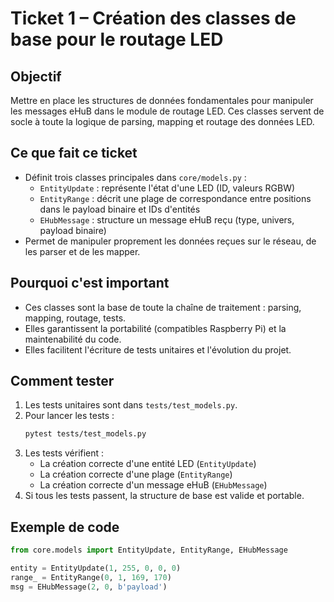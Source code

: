 # Ticket 1 – Création des classes de base pour le routage LED

## Objectif
Mettre en place les structures de données fondamentales pour manipuler les messages eHuB dans le module de routage LED. Ces classes servent de socle à toute la logique de parsing, mapping et routage des données LED.

## Ce que fait ce ticket
- Définit trois classes principales dans `core/models.py` :
  - `EntityUpdate` : représente l'état d'une LED (ID, valeurs RGBW)
  - `EntityRange` : décrit une plage de correspondance entre positions dans le payload binaire et IDs d'entités
  - `EHubMessage` : structure un message eHuB reçu (type, univers, payload binaire)
- Permet de manipuler proprement les données reçues sur le réseau, de les parser et de les mapper.

## Pourquoi c'est important
- Ces classes sont la base de toute la chaîne de traitement : parsing, mapping, routage, tests.
- Elles garantissent la portabilité (compatibles Raspberry Pi) et la maintenabilité du code.
- Elles facilitent l'écriture de tests unitaires et l'évolution du projet.

## Comment tester
1. Les tests unitaires sont dans `tests/test_models.py`.
2. Pour lancer les tests :
   ```bash
   pytest tests/test_models.py
   ```
3. Les tests vérifient :
   - La création correcte d'une entité LED (`EntityUpdate`)
   - La création correcte d'une plage (`EntityRange`)
   - La création correcte d'un message eHuB (`EHubMessage`)
4. Si tous les tests passent, la structure de base est valide et portable.

## Exemple de code
```python
from core.models import EntityUpdate, EntityRange, EHubMessage

entity = EntityUpdate(1, 255, 0, 0, 0)
range_ = EntityRange(0, 1, 169, 170)
msg = EHubMessage(2, 0, b'payload')
```
